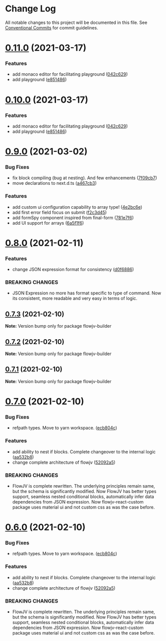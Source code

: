 # Change Log

All notable changes to this project will be documented in this file.
See [Conventional Commits](https://conventionalcommits.org) for commit guidelines.

# [0.11.0](https://github.com/kishoreiiitn/flowjv/compare/v0.9.0...v0.11.0) (2021-03-17)


### Features

* add monaco editor for facilitating playground ([042c629](https://github.com/kishoreiiitn/flowjv/commit/042c629d3013da3d70368d587000f1f626653656))
* add playground ([e851486](https://github.com/kishoreiiitn/flowjv/commit/e851486feaea2b60b00c6a7d0f97c078704a18ba))





# [0.10.0](https://github.com/kishoreiiitn/flowjv/compare/v0.9.0...v0.10.0) (2021-03-17)


### Features

* add monaco editor for facilitating playground ([042c629](https://github.com/kishoreiiitn/flowjv/commit/042c629d3013da3d70368d587000f1f626653656))
* add playground ([e851486](https://github.com/kishoreiiitn/flowjv/commit/e851486feaea2b60b00c6a7d0f97c078704a18ba))





# [0.9.0](https://github.com/kishoreiiitn/flowjv/compare/v0.8.0...v0.9.0) (2021-03-02)


### Bug Fixes

* fix block compiling (bug at nesting). And few enhancements ([7f09cb7](https://github.com/kishoreiiitn/flowjv/commit/7f09cb7c6ae3255ea916d15edb6a719667bfbb5d))
* move declarations to next.d.ts ([a467cb3](https://github.com/kishoreiiitn/flowjv/commit/a467cb3c0ae4ffe97d553eed08ddf9f26920c7e8))


### Features

* add custom ui configuration capability to array type! ([4e2bc6e](https://github.com/kishoreiiitn/flowjv/commit/4e2bc6ec8af4c0ebb40b80c0aca8d5af45738403))
* add first error field focus on submit ([f2c3d45](https://github.com/kishoreiiitn/flowjv/commit/f2c3d454bebbd5bf6f6ce5ce9d17c6670bac9461))
* add formSpy component inspired from final-form ([781e7f6](https://github.com/kishoreiiitn/flowjv/commit/781e7f6350e397b10302becbddfd208d6d763281))
* add UI support for arrays ([6a5f1f6](https://github.com/kishoreiiitn/flowjv/commit/6a5f1f602b1110ed1d56e385868051dce8043ab5))





# [0.8.0](https://github.com/kishoreiiitn/flowjv/compare/v0.7.3...v0.8.0) (2021-02-11)


### Features

* change JSON expression format for consistency ([d0f6886](https://github.com/kishoreiiitn/flowjv/commit/d0f68862c7b5f991622d7bdffd6beb3679074ad4))


### BREAKING CHANGES

* JSON Expression no more has format specific to type of command. Now its consistent,
more readable and very easy in terms of logic.





## [0.7.3](https://github.com/kishoreiiitn/flowjv/compare/v0.7.2...v0.7.3) (2021-02-10)

**Note:** Version bump only for package flowjv-builder





## [0.7.2](https://github.com/kishoreiiitn/flowjv/compare/v0.7.1...v0.7.2) (2021-02-10)

**Note:** Version bump only for package flowjv-builder





## [0.7.1](https://github.com/kishoreiiitn/flowjv/compare/v0.7.0...v0.7.1) (2021-02-10)

**Note:** Version bump only for package flowjv-builder





# [0.7.0](https://github.com/kishoreiiitn/flowjv/compare/v0.5.3...v0.7.0) (2021-02-10)


### Bug Fixes

* refpath types. Move to yarn workspace. ([ecb804c](https://github.com/kishoreiiitn/flowjv/commit/ecb804c50c7fc5351ce2404bc1c93745bf619bb5))


### Features

* add ability to nest if blocks. Complete changeover to the internal logic ([aa532b8](https://github.com/kishoreiiitn/flowjv/commit/aa532b852cefd993d439f9ffe8af5c5043c3d877))
* change complete architecture of flowjv ([52092a5](https://github.com/kishoreiiitn/flowjv/commit/52092a56fed60ce65f96eb96a3b4208beee7d9ed))


### BREAKING CHANGES

* FlowJV is complete rewritten. The underlying principles remain same, but the schema
is significantly modified. Now FlowJV has better types support, seamless nested conditional blocks,
automatically infer data dependencies from JSON expression. Now flowjv-react-custom package uses
material ui and not custom css as was the case before.





# [0.6.0](https://github.com/kishoreiiitn/flowjv/compare/v0.5.3...v0.6.0) (2021-02-10)


### Bug Fixes

* refpath types. Move to yarn workspace. ([ecb804c](https://github.com/kishoreiiitn/flowjv/commit/ecb804c50c7fc5351ce2404bc1c93745bf619bb5))


### Features

* add ability to nest if blocks. Complete changeover to the internal logic ([aa532b8](https://github.com/kishoreiiitn/flowjv/commit/aa532b852cefd993d439f9ffe8af5c5043c3d877))
* change complete architecture of flowjv ([52092a5](https://github.com/kishoreiiitn/flowjv/commit/52092a56fed60ce65f96eb96a3b4208beee7d9ed))


### BREAKING CHANGES

* FlowJV is complete rewritten. The underlying principles remain same, but the schema
is significantly modified. Now FlowJV has better types support, seamless nested conditional blocks,
automatically infer data dependencies from JSON expression. Now flowjv-react-custom package uses
material ui and not custom css as was the case before.
